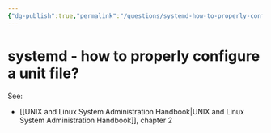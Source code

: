 ```yaml
---
{"dg-publish":true,"permalink":"/questions/systemd-how-to-properly-configure-a-unit-file/","dgHomeLink":true,"dgPassFrontmatter":false}
---
```



# systemd - how to properly configure a unit file?

See:

- [[UNIX and Linux System Administration Handbook|UNIX and Linux System Administration Handbook]], chapter 2
